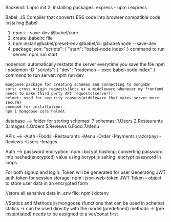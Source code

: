 Backend:
1.npm init
2. Installing packages:
   express - npm i express

   Babel: JS Compiler that converts ES6 code into browser compatible code
   Installing Babel:
   1. npm i --save-dev @babel/core
   2. create .babelrc file
   3. npm install @babel/preset-env @babel/cli @babel/node --save-dev
   4. package.json:
      "scripts": {
        "start": "babel-node index"
     }
     command to run server: npm run start

   nodemon: automatically restarts the server everytime you save the file
   npm i nodemon -D
   "scripts": {
    "dev": "nodemon --exec babel-node index"
    }
    command to run server: npm run dev

    mongoose:package for creating schemas and connecting to mongoDB
    cors: cross origin requests(Acts as a middleware whenever my frontend needs to make third party API requests(server))
    helmet: used for security reasons(middleware that makes server more secure)
    command for installation:
    npm i mongoose cors helmet

database --> folder for storing schemas:
7 schemas:
1.Users
2.Restaurants
3.Images
4.Orders
5.Reviews 
6.Food
7.Menu

APIs --> 
-Auth
-Foods
-Restaurants
-Menu
-Order
-Payments (razorpay)
-Reviews
-Users
-Images

Auth -->
password encryption: npm i bcrypt
hashing: converting password into hashed(encrypted) value using bcrypt.js
salting: encrypt password in loops

For both signup and login: Token will be generated for user
Generating JWT auth token for session storage: npm i json-web-token
JWT Token - object to store user data in an encrypted form

//store all sensitive data in .env file: npm i dotenv

//Statics and Methods in mongoose (functions that can be used in schema)
statics -> can be used directly with the model (predefined)
methods -> (pre instantiated) needs to be assigned to a var/const first
